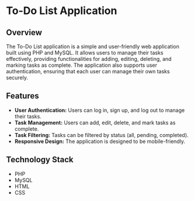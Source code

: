 # To-Do List Application

## Overview
The To-Do List application is a simple and user-friendly web application built using PHP and MySQL. It allows users to manage their tasks effectively, providing functionalities for adding, editing, deleting, and marking tasks as complete. The application also supports user authentication, ensuring that each user can manage their own tasks securely.

## Features
- **User Authentication:** Users can log in, sign up, and log out to manage their tasks.
- **Task Management:** Users can add, edit, delete, and mark tasks as complete.
- **Task Filtering:** Tasks can be filtered by status (all, pending, completed).
- **Responsive Design:** The application is designed to be mobile-friendly.

## Technology Stack
- PHP
- MySQL
- HTML
- CSS


